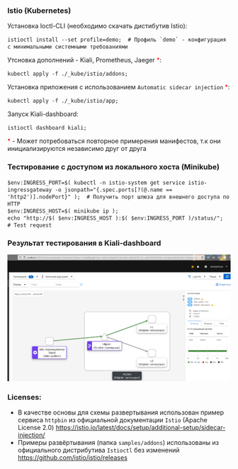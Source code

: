 ### Istio (Kubernetes)

Установка Ioctl-CLI (необходимо скачать дистибутив Istio):
```shell
istioctl install --set profile=demo;  # Профиль `demo` - конфигурация с минимальными системными требованиями
```
Утсновка дополнений - Kiali, Prometheus, Jaeger <span style="color: red">*</span>:
```shell
kubectl apply -f ./_kube/istio/addons;
```
Установка приложения с использованием `Automatic sidecar injection` <span style="color: red">*</span>:
```shell
kubectl apply -f ./_kube/istio/app;
```
Запуск Kiali-dashboard:
```shell
istioctl dashboard kiali;
```
<span style="color: red">*</span> - Может потребоваться повторное примерения манифестов, т.к они инициализируются независимо друг от друга


### Тестирование с доступом из локального хоста (Minikube)
```shell
$env:INGRESS_PORT=$( kubectl -n istio-system get service istio-ingressgateway -o jsonpath="{.spec.ports[?(@.name == 'http2')].nodePort}" );  # Получить порт шлюза для внешнего доступа по HTTP
$env:INGRESS_HOST=$( minikube ip );
echo "http://$( $env:INGRESS_HOST ):$( $env:INGRESS_PORT )/status/";  # Test request
```


### Результат тестирования в Kiali-dashboard
![Project schema](./_doc/kiali_screen_01.png)


### Licenses:
* В качестве основы для схемы развертывания использован пример сервиса `httpbin` из официальной документации `Istio` (Apache License 2.0)
  https://istio.io/latest/docs/setup/additional-setup/sidecar-injection/
* Примеры развёртывания (папка `samples/addons`) использованы из официального дистрибутива `Istioctl` без изменений
  https://github.com/istio/istio/releases